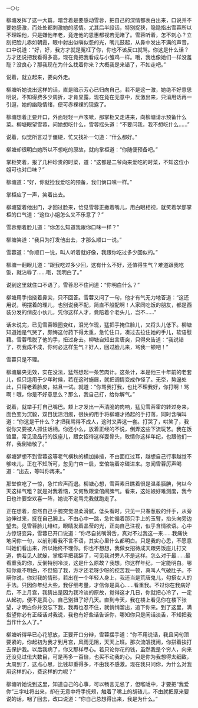     一〇七 

   柳塘发挥了这一大篇，暗含着是要感动雪蓉，把自己的深情都表白出来，口说并不要她感激，而处处都刺激她的感情。尤其后半段话，特别捉狭，隐隐指出雪蓉所以不理睬他，只是嫌他年老，竟连他的恩惠都视若无睹了。雪蓉听着，怎不刺心？立刻把脸儿赤如朝霞，眼中射出似嗔似怨的光，嘴儿鼓起，从鼻中发出不满的声音，口中说道：“好，好，我方才就是冤枉了你，你也不该反口就骂。你这是什么话？方才还说把我看得多高，现在竟把我看成与小雏鸡一样。哦，我也像她们一样没羞耻？没良心？那我现在为什么找着你来？大概我是来错了，不如走吧。”

   说着，就立起来，要向外走。

   柳塘听她说出这样的话，直是暗示芳心已归向自己，若不是这一激，她绝不好意思明说，不知得费多少周折，才肯显露，现在竟在无意中，反激出来，只消用话再一引逗，她的幽隐情绪，便可赤裸裸的现露了。

   柳塘想着正要开口，外面轻轻一声咳嗽，那掌柜又走进来，向柳塘请示预备什么菜。柳塘眼望雪蓉，问她想吃什么，雪蓉摇头道：“不要问我，我不想吃什么……”

   说着，似觉所言过于僵硬，忙又找补一句道：“什么都好。”

   柳塘却很明白她所以不想吃的原故，就向掌柜道：“你随便预备吧。”

   掌柜笑着，报了几种珍贵的时菜，道：“这都是二爷向来爱吃的时菜，不知这位小姐可也对口味？”

   柳塘道：“好，你就捡我爱吃的预备，我们俩口味一样。”

   掌柜应了一声，笑着出去。

   柳塘望着他出门，才回过脸来，恰见雪蓉正撇着嘴儿，用白眼相视，就笑着学那掌柜的口气道：“这位小姐怎么又不乐意了？”

   雪蓉绷着脸儿道：“你怎么知道我跟你口味一样？”

   柳塘笑道：“我只为打发他出去，才那么顺口一说。”

   雪蓉道：“你顺口一说，叫人听着就好像，我跟你吃过多少回似的。”

   柳塘一翻眼儿道：“跟我吃过多少回，这有什么不好，还值得生气？难道跟我吃饭，就沾辱了……哦，我明白了。”

   说到这里就住口不语了。雪蓉忍不住问道：“你明白什么？”

   柳塘用手指挠着鼻尖，只不回答。雪蓉又问了一句，他才有气无力地答道：“这还用说，明摆着的理儿，也别说我不配，简直不般配啊！人家同吃饭的朋友，都是西装分发的俏皮小伙儿，凭你这样人才，竟陪着个老头儿，岂不……”

   话未说完，已见雪蓉眼圈变红，泪光乍现，猛把手掩住脸儿，又将头儿低下。柳塘知道她是气哭了，颇悔这付药下得太重，急忙住口，凑过去拉住她的手儿，软语慰藉。雪蓉甩脱了他的手，扭过身去。柳塘自知出言唐突，只得央告道：“我说错了，罚我成不成，你何必这样生气？好人，回过脸儿来，骂我一顿吧！”

   雪蓉只是不理。

   柳塘屡央无效，实在没法，猛然想起一条苦肉计。这条计，本是他三十年前的老套儿，但只适用于少年时候，若在这时施展，就把调情变成作怪了。无奈，势逼处此，只得老着脸皮，姑且一试。就道：“你骂我打我，也比不理我好，你打啊！骂啊！哦，你是不好意思么？那么，我自己打，给你解气。”

   说着，就举手打自己嘴巴。颊上才发出一声清脆的肉响，猛见雪蓉霍的转过身来，面色变为沉毅，双目犹渍泪痕，很快的用手将柳塘才扬起的手打落，同时含嗔叫道：“你这是干什么？才把我骂得不成人，这时又弄这一套。打哭了，哄笑了，我说你又要被人抓住话柄。你还小么，放着正经的不说，倒弄这些下流玩艺。我在饭馆里，常见没品行的饭座儿，跟女招待这样耍骨头，敢情你这样年纪，也跟他们一样，我倒错敬了。”

   柳塘梦想不到雪蓉这等老气横秋的横加排揎，不由面红过耳，越想自己行事越觉不够味儿，正在不知所可，忽见门帘一启，堂倌端着凉碟进来。忽闻雪蓉厉声喝道：“出去，等叫你再来。”

   那堂倌吃了一惊，急忙应声而退。柳塘心想，雪蓉素日瞧着很是温柔腼腆，何以今天这样气粗？就是对我着恼，又何致跟堂倌闹脾气。看来，这姑娘好难测度，我今日也许要空欢喜一阵，她说不定骂完我就跑走了。

   正在想着，忽然自己手腕突觉温柔滑腻，低头看时，只见一只春葱般的纤手，从旁边伸过来，抚在自己腕上。不由心中一跳，急忙循着那只手上的玉臂，抬头向旁边望去。见雪蓉脸儿绯红，眼睛发着晶莹的光，正向自己注视，似乎含情欲语。心中方惊讶变异，雪蓉已开口说道：“你尽自贫嘴滑舌，真对不过我这一来……我痛快地问你一句，以前别看我不言不语，其实心里什么都明白。只是我的心思，不愿意叫她们看出来，所以始终不理你。你也不想想，我做女招待成天跟男饭座儿打交道，倘若见人就躲，掌柜早把我辞了，可见我对旁人不是这样。怎么对于最……最看重我的你，反倒特别冷淡，这是什么原故？我想，你这样年纪，一定能明白。哪知你竟不明白，不但恼了我，方才还老呀少呀的挖苦我一顿，真叫人气破肚子。不瞒你说，你对我的情形，若出在一个年轻人身上，我还当是荒唐鬼儿，勾搭女人的手法。只因你年纪大些，我仔细考量，才信你是真心……看重我。不过你在我病好后，不上月宫，我猜出是因为我冷淡的原故，觉得这才几日，你就把心冷了，一定从起初，便不是真心，自己别扭了好几天。直到今天，我在楼上看见你在楼下张望，才明白你并没忘下我，我再也忍不住，就悄悄溜出，追下你来。到了这里，满指望你必有正经话对我说，我也有好些话告诉你，哪知你只是闲话淡舌，不知把我当作什么人了。”

   柳塘听得早已心花怒放，正要开口分辩，雪蓉摆手道：“你不用说话，我且问句顶要紧的，你起初为我才到月宫，风雨无阻，天天上班。那次流氓搅闹，你拼着挨打去保护我。以后我病了，你又那样尽心。若只论你花的钱，虽然我是个穷人，向来还没见过偌大数目，可是再多一百倍，也买不动我的心。只是你为我想得太细致，太周到了，这点心思，比钱却重得多，不由我不感激。现在我只问你，为什么对我用这样的心，费这样的力呢？”

   柳塘听她说到这里，知道自己的心事，可以畅言无忌了，但喉咙中，才要把“我爱你”三字吐将出来，却在无意中将手抚颊，触着了嘴上的胡碴儿，不由就把原来要说的话，咽了回去，改口说道：“你自己总想得出来，我是为什么。”

